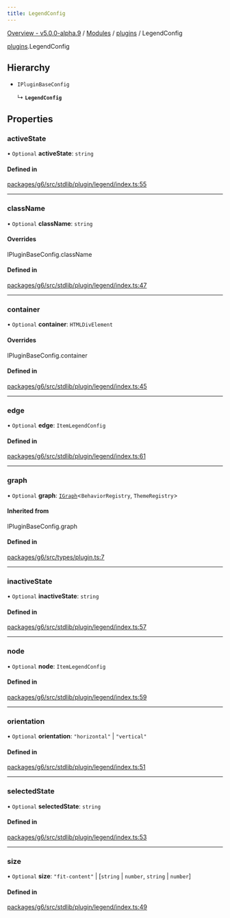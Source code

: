 ```yaml
---
title: LegendConfig
---
```


[Overview - v5.0.0-alpha.9](../../README.en.md) / [Modules](../../modules.en.md) / [plugins](../../modules/plugins.en.md) / LegendConfig

[plugins](../../modules/plugins.en.md).LegendConfig

## Hierarchy

- `IPluginBaseConfig`

  ↳ **`LegendConfig`**

## Properties

### activeState

• `Optional` **activeState**: `string`

#### Defined in

[packages/g6/src/stdlib/plugin/legend/index.ts:55](https://github.com/antvis/G6/blob/60905f4c6c/packages/g6/src/stdlib/plugin/legend/index.ts#L55)

___

### className

• `Optional` **className**: `string`

#### Overrides

IPluginBaseConfig.className

#### Defined in

[packages/g6/src/stdlib/plugin/legend/index.ts:47](https://github.com/antvis/G6/blob/60905f4c6c/packages/g6/src/stdlib/plugin/legend/index.ts#L47)

___

### container

• `Optional` **container**: `HTMLDivElement`

#### Overrides

IPluginBaseConfig.container

#### Defined in

[packages/g6/src/stdlib/plugin/legend/index.ts:45](https://github.com/antvis/G6/blob/60905f4c6c/packages/g6/src/stdlib/plugin/legend/index.ts#L45)

___

### edge

• `Optional` **edge**: `ItemLegendConfig`

#### Defined in

[packages/g6/src/stdlib/plugin/legend/index.ts:61](https://github.com/antvis/G6/blob/60905f4c6c/packages/g6/src/stdlib/plugin/legend/index.ts#L61)

___

### graph

• `Optional` **graph**: [`IGraph`](../graph/IGraph.en.md)<`BehaviorRegistry`, `ThemeRegistry`\>

#### Inherited from

IPluginBaseConfig.graph

#### Defined in

[packages/g6/src/types/plugin.ts:7](https://github.com/antvis/G6/blob/60905f4c6c/packages/g6/src/types/plugin.ts#L7)

___

### inactiveState

• `Optional` **inactiveState**: `string`

#### Defined in

[packages/g6/src/stdlib/plugin/legend/index.ts:57](https://github.com/antvis/G6/blob/60905f4c6c/packages/g6/src/stdlib/plugin/legend/index.ts#L57)

___

### node

• `Optional` **node**: `ItemLegendConfig`

#### Defined in

[packages/g6/src/stdlib/plugin/legend/index.ts:59](https://github.com/antvis/G6/blob/60905f4c6c/packages/g6/src/stdlib/plugin/legend/index.ts#L59)

___

### orientation

• `Optional` **orientation**: ``"horizontal"`` \| ``"vertical"``

#### Defined in

[packages/g6/src/stdlib/plugin/legend/index.ts:51](https://github.com/antvis/G6/blob/60905f4c6c/packages/g6/src/stdlib/plugin/legend/index.ts#L51)

___

### selectedState

• `Optional` **selectedState**: `string`

#### Defined in

[packages/g6/src/stdlib/plugin/legend/index.ts:53](https://github.com/antvis/G6/blob/60905f4c6c/packages/g6/src/stdlib/plugin/legend/index.ts#L53)

___

### size

• `Optional` **size**: ``"fit-content"`` \| [`string` \| `number`, `string` \| `number`]

#### Defined in

[packages/g6/src/stdlib/plugin/legend/index.ts:49](https://github.com/antvis/G6/blob/60905f4c6c/packages/g6/src/stdlib/plugin/legend/index.ts#L49)

